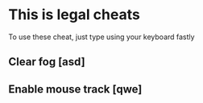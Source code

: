 # This is legal cheats

To use these cheat, just type using your keyboard fastly

## Clear fog [asd]
## Enable mouse track [qwe]
